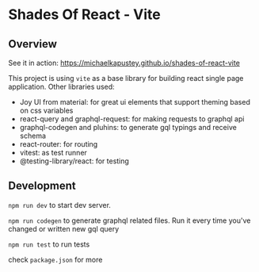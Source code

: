 # Shades Of React - Vite

## Overview
See it in action: https://michaelkapustey.github.io/shades-of-react-vite

This project is using `vite` as a base library for building react single page application.
Other libraries used:
- Joy UI from material: for great ui elements that support theming based on css variables
- react-query and graphql-request: for making requests to graphql api
- graphql-codegen and pluhins: to generate gql typings and receive schema
- react-router: for routing
- vitest: as test runner
- @testing-library/react: for testing

## Development
`npm run dev` to start dev server.

`npm run codegen` to generate graphql related files. Run it every time you've changed or written new gql query

`npm run test` to run tests

check `package.json` for more